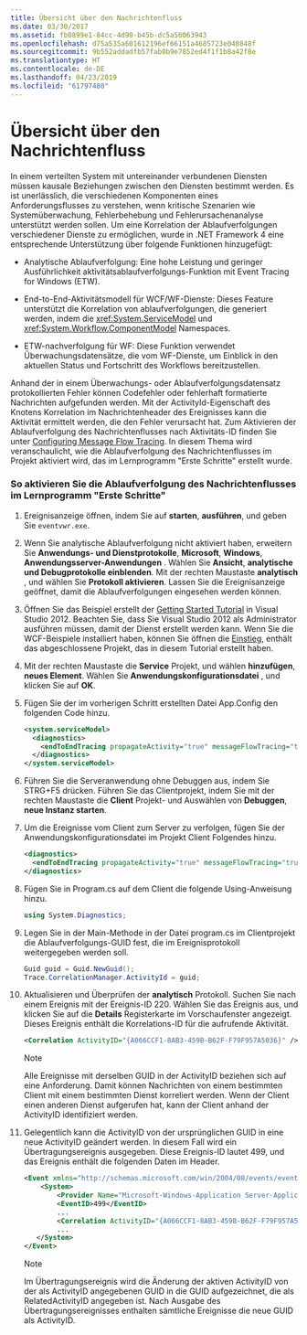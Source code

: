 ```yaml
---
title: Übersicht über den Nachrichtenfluss
ms.date: 03/30/2017
ms.assetid: fb0899e1-84cc-4d90-b45b-dc5a50063943
ms.openlocfilehash: d75a535a601612196ef66151a4685723e048848f
ms.sourcegitcommit: 9b552addadfb57fab0b9e7852ed4f1f1b8a42f8e
ms.translationtype: HT
ms.contentlocale: de-DE
ms.lasthandoff: 04/23/2019
ms.locfileid: "61797480"
---
```

# <a name="message-flow-overview"></a>Übersicht über den Nachrichtenfluss
In einem verteilten System mit untereinander verbundenen Diensten müssen kausale Beziehungen zwischen den Diensten bestimmt werden. Es ist unerlässlich, die verschiedenen Komponenten eines Anforderungsflusses zu verstehen, wenn kritische Szenarien wie Systemüberwachung, Fehlerbehebung und Fehlerursachenanalyse unterstützt werden sollen. Um eine Korrelation der Ablaufverfolgungen verschiedener Dienste zu ermöglichen, wurde in .NET Framework 4 eine entsprechende Unterstützung über folgende Funktionen hinzugefügt:

- Analytische Ablaufverfolgung: Eine hohe Leistung und geringer Ausführlichkeit aktivitätsablaufverfolgungs-Funktion mit Event Tracing for Windows (ETW).

- End-to-End-Aktivitätsmodell für WCF/WF-Dienste: Dieses Feature unterstützt die Korrelation von ablaufverfolgungen, die generiert werden, indem die <xref:System.ServiceModel> und <xref:System.Workflow.ComponentModel> Namespaces.

- ETW-nachverfolgung für WF: Diese Funktion verwendet Überwachungsdatensätze, die vom WF-Dienste, um Einblick in den aktuellen Status und Fortschritt des Workflows bereitzustellen.

 Anhand der in einem Überwachungs- oder Ablaufverfolgungsdatensatz protokollierten Fehler können Codefehler oder fehlerhaft formatierte Nachrichten aufgefunden werden. Mit der ActivityId-Eigenschaft des Knotens Korrelation im Nachrichtenheader des Ereignisses kann die Aktivität ermittelt werden, die den Fehler verursacht hat. Zum Aktivieren der Ablaufverfolgung des Nachrichtenflusses nach Aktivitäts-ID finden Sie unter [Configuring Message Flow Tracing](../../../../docs/framework/wcf/diagnostics/etw/configuring-message-flow-tracing.md). In diesem Thema wird veranschaulicht, wie die Ablaufverfolgung des Nachrichtenflusses im Projekt aktiviert wird, das im Lernprogramm "Erste Schritte" erstellt wurde.

### <a name="to-enable-message-flow-tracing-in-the-getting-started-tutorial"></a>So aktivieren Sie die Ablaufverfolgung des Nachrichtenflusses im Lernprogramm "Erste Schritte"

1. Ereignisanzeige öffnen, indem Sie auf **starten**, **ausführen**, und geben Sie `eventvwr.exe`.

2. Wenn Sie analytische Ablaufverfolgung nicht aktiviert haben, erweitern Sie **Anwendungs- und Dienstprotokolle**, **Microsoft**, **Windows**, **Anwendungsserver-Anwendungen** . Wählen Sie **Ansicht**, **analytische und Debugprotokolle einblenden**. Mit der rechten Maustaste **analytisch** , und wählen Sie **Protokoll aktivieren**. Lassen Sie die Ereignisanzeige geöffnet, damit die Ablaufverfolgungen eingesehen werden können.

3. Öffnen Sie das Beispiel erstellt der [Getting Started Tutorial](../../../../docs/framework/wcf/getting-started-tutorial.md) in Visual Studio 2012. Beachten Sie, dass Sie Visual Studio 2012 als Administrator ausführen müssen, damit der Dienst erstellt werden kann. Wenn Sie die WCF-Beispiele installiert haben, können Sie öffnen die [Einstieg](../../../../docs/framework/wcf/samples/getting-started-sample.md), enthält das abgeschlossene Projekt, das in diesem Tutorial erstellt haben.

4. Mit der rechten Maustaste die **Service** Projekt, und wählen **hinzufügen**, **neues Element**. Wählen Sie **Anwendungskonfigurationsdatei** , und klicken Sie auf **OK**.

5. Fügen Sie der im vorherigen Schritt erstellten Datei App.Config den folgenden Code hinzu.

    ```xml
    <system.serviceModel>
      <diagnostics>
        <endToEndTracing propagateActivity="true" messageFlowTracing="true"/>
      </diagnostics>
    </system.serviceModel>
    ```

6. Führen Sie die Serveranwendung ohne Debuggen aus, indem Sie STRG+F5 drücken. Führen Sie das Clientprojekt, indem Sie mit der rechten Maustaste die **Client** Projekt- und Auswählen von **Debuggen**, **neue Instanz starten**.

7. Um die Ereignisse vom Client zum Server zu verfolgen, fügen Sie der Anwendungskonfigurationsdatei im Projekt Client Folgendes hinzu.

    ```xml
    <diagnostics>
      <endToEndTracing propagateActivity="true" messageFlowTracing="true"/>
    </diagnostics>
    ```

8. Fügen Sie in Program.cs auf dem Client die folgende Using-Anweisung hinzu.

    ```csharp
    using System.Diagnostics;
    ```

9. Legen Sie in der Main-Methode in der Datei program.cs im Clientprojekt die Ablaufverfolgungs-GUID fest, die im Ereignisprotokoll weitergegeben werden soll.

    ```csharp
    Guid guid = Guid.NewGuid();
    Trace.CorrelationManager.ActivityId = guid;
    ```

10. Aktualisieren und Überprüfen der **analytisch** Protokoll.  Suchen Sie nach einem Ereignis mit der Ereignis-ID 220.  Wählen Sie das Ereignis aus, und klicken Sie auf die **Details** Registerkarte im Vorschaufenster angezeigt. Dieses Ereignis enthält die Korrelations-ID für die aufrufende Aktivität.

    ```xml
    <Correlation ActivityID="{A066CCF1-8AB3-459B-B62F-F79F957A5036}" />
    ```

    > [!NOTE]
    >  Alle Ereignisse mit derselben GUID in der ActivityID beziehen sich auf eine Anforderung. Damit können Nachrichten von einem bestimmten Client mit einem bestimmten Dienst korreliert werden. Wenn der Client einen anderen Dienst aufgerufen hat, kann der Client anhand der ActivityID identifiziert werden.

11. Gelegentlich kann die ActivityID von der ursprünglichen GUID in eine neue ActivityID geändert werden. In diesem Fall wird ein Übertragungsereignis ausgegeben. Diese Ereignis-ID lautet 499, und das Ereignis enthält die folgenden Daten im Header.

    ```xml
    <Event xmlns="http://schemas.microsoft.com/win/2004/08/events/event">
        <System>
            <Provider Name="Microsoft-Windows-Application Server-Applications" Guid="{c651f5f6-1c0d-492e-8ae1-b4efd7c9d503}" />
            <EventID>499</EventID>
            ...
            <Correlation ActivityID="{A066CCF1-8AB3-459B-B62F-F79F957A5036}" RelatedActivityID="{85FC0930-9C49-42DA-804B-A7368104BD1B}" />
            ...
       </System>
    </Event>
    ```

    > [!NOTE]
    >  Im Übertragungsereignis wird die Änderung der aktiven ActivityID von der als ActivityID angegebenen GUID in die GUID aufgezeichnet, die als RelatedActivityID angegeben ist. Nach Ausgabe des Übertragungsereignisses enthalten sämtliche Ereignisse die neue GUID als ActivityID.
